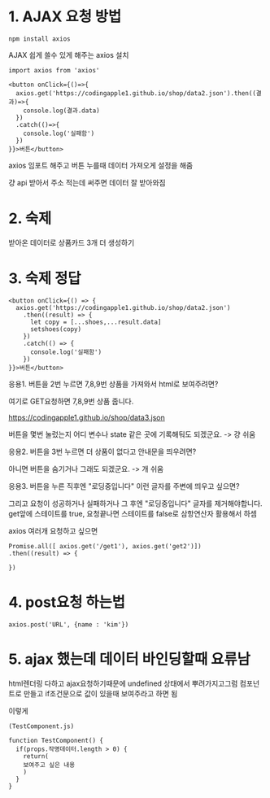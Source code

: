 # 1. AJAX 요청 방법
```
npm install axios
```
AJAX 쉽게 쓸수 있게 해주는 axios 설치


```
import axios from 'axios'

<button onClick={()=>{
  axios.get('https://codingapple1.github.io/shop/data2.json').then((결과)=>{
    console.log(결과.data)
  })
  .catch(()=>{
    console.log('실패함')
  })
}}>버튼</button>
```
axios 임포트 해주고 버튼 누를때 데이터 가져오게 설정을 해줌

걍 api 받아서 주소 적는데 써주면 데이터 잘 받아와짐


# 2. 숙제
받아온 데이터로 상품카드 3개 더 생성하기


# 3. 숙제 정답

```
<button onClick={() => {
  axios.get('https://codingapple1.github.io/shop/data2.json')
    .then((result) => {
      let copy = [...shoes,...result.data]
      setshoes(copy)
    })
    .catch(() => {
      console.log('실패함')
    })
}}>버튼</button>
```


응용1. 버튼을 2번 누르면 7,8,9번 상품을 가져와서 html로 보여주려면?

여기로 GET요청하면 7,8,9번 상품 줍니다. 

https://codingapple1.github.io/shop/data3.json

버튼을 몇번 눌렀는지 어디 변수나 state 같은 곳에 기록해둬도 되겠군요. -> 걍 쉬움

 

응용2. 버튼을 3번 누르면 더 상품이 없다고 안내문을 띄우려면?

아니면 버튼을 숨기거나 그래도 되겠군요. -> 개 쉬움

 

응용3. 버튼을 누른 직후엔 "로딩중입니다" 이런 글자를 주변에 띄우고 싶으면?

그리고 요청이 성공하거나 실패하거나 그 후엔 "로딩중입니다" 글자를 제거해야합니다. get앞에 스테이트를 true, 요청끝나면 스테이트를 false로 삼항연산자 활용해서 하셈


axios 여러개 요청하고 싶으면

```
Promise.all([ axios.get('/get1'), axios.get('get2')])
.then((result) => {

})
```

# 4. post요청 하는법
```
axios.post('URL', {name : 'kim'})
```


# 5. ajax 했는데 데이터 바인딩할때 요류남
html렌더링 다하고 ajax요청하기때문에 undefined 상태에서 뿌려가지고그럼
컴포넌트로 만들고 if조건문으로 값이 있을때 보여주라고 하면 됨

이렇게
```
(TestComponent.js)

function TestComponent() {
  if(props.작명데이터.length > 0) {
    return(
    보여주고 싶은 내용
    )
  }
}
```
